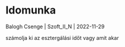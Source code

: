 # Idomunka

Balogh Csenge | Szoft_II_N | 2022-11-29

számolja ki az esztergálási időt vagy amit akar

